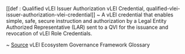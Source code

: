 [[def : Qualified vLEI Issuer Authorization vLEI Credential, qualified-vlei-issuer-authorization-vlei-credential]]
~ A vLEI credential that enables simple, safe, secure instruction and authorization by a Legal Entity Authorized Representative (LAR) sent to a QVI for the issuance and revocation of vLEI Role Credentials.

~ [Source](https://www.gleif.org/vlei/introducing-the-vlei-ecosystem-governance-framework/2023-12-15_vlei-egf-v2.0-glossary_v1.3_final.pdf) vLEI Ecosystem Governance Framework Glossary
